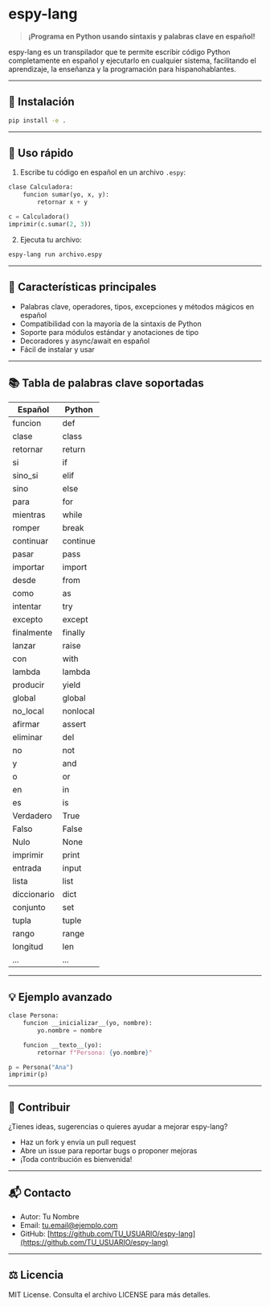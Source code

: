 # espy-lang

> **¡Programa en Python usando sintaxis y palabras clave en español!**

espy-lang es un transpilador que te permite escribir código Python completamente en español y ejecutarlo en cualquier sistema, facilitando el aprendizaje, la enseñanza y la programación para hispanohablantes.

---

## 🚀 Instalación

```sh
pip install -e .
```

---

## 📝 Uso rápido

1. Escribe tu código en español en un archivo `.espy`:

```python
clase Calculadora:
    funcion sumar(yo, x, y):
        retornar x + y

c = Calculadora()
imprimir(c.sumar(2, 3))
```

2. Ejecuta tu archivo:

```sh
espy-lang run archivo.espy
```

---

## 🧩 Características principales

- Palabras clave, operadores, tipos, excepciones y métodos mágicos en español
- Compatibilidad con la mayoría de la sintaxis de Python
- Soporte para módulos estándar y anotaciones de tipo
- Decoradores y async/await en español
- Fácil de instalar y usar

---

## 📚 Tabla de palabras clave soportadas

| Español      | Python      |
|--------------|-------------|
| funcion      | def         |
| clase        | class       |
| retornar     | return      |
| si           | if          |
| sino_si      | elif        |
| sino         | else        |
| para         | for         |
| mientras     | while       |
| romper       | break       |
| continuar    | continue    |
| pasar        | pass        |
| importar     | import      |
| desde        | from        |
| como         | as          |
| intentar     | try         |
| excepto      | except      |
| finalmente   | finally     |
| lanzar       | raise       |
| con          | with        |
| lambda       | lambda      |
| producir     | yield       |
| global       | global      |
| no_local     | nonlocal    |
| afirmar      | assert      |
| eliminar     | del         |
| no           | not         |
| y            | and         |
| o            | or          |
| en           | in          |
| es           | is          |
| Verdadero    | True        |
| Falso        | False       |
| Nulo         | None        |
| imprimir     | print       |
| entrada      | input       |
| lista        | list        |
| diccionario  | dict        |
| conjunto     | set         |
| tupla        | tuple       |
| rango        | range       |
| longitud     | len         |
| ...          | ...         |

---

## 💡 Ejemplo avanzado

```python
clase Persona:
    funcion __inicializar__(yo, nombre):
        yo.nombre = nombre

    funcion __texto__(yo):
        retornar f"Persona: {yo.nombre}"

p = Persona("Ana")
imprimir(p)
```

---

## 🤝 Contribuir

¿Tienes ideas, sugerencias o quieres ayudar a mejorar espy-lang?

- Haz un fork y envía un pull request
- Abre un issue para reportar bugs o proponer mejoras
- ¡Toda contribución es bienvenida!

---

## 📬 Contacto

- Autor: Tu Nombre
- Email: tu.email@ejemplo.com
- GitHub: [https://github.com/TU_USUARIO/espy-lang](https://github.com/TU_USUARIO/espy-lang)

---

## ⚖️ Licencia

MIT License. Consulta el archivo LICENSE para más detalles.